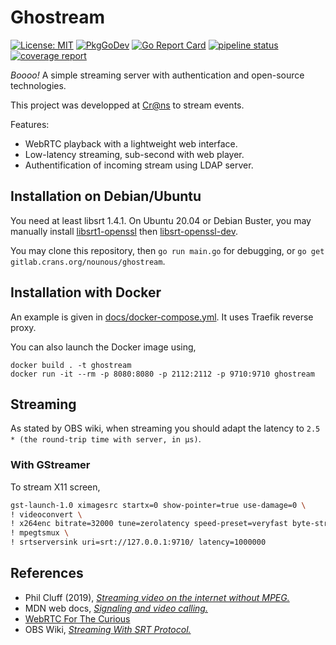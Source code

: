 # Ghostream

[![License: MIT](https://img.shields.io/badge/License-MIT-blue.svg)](LICENSE)
[![PkgGoDev](https://pkg.go.dev/badge/mod/gitlab.crans.org/nounous/ghostream)](https://pkg.go.dev/mod/gitlab.crans.org/nounous/ghostream)
[![Go Report Card](https://goreportcard.com/badge/gitlab.crans.org/nounous/ghostream)](https://goreportcard.com/report/gitlab.crans.org/nounous/ghostream)
[![pipeline status](https://gitlab.crans.org/nounous/ghostream/badges/master/pipeline.svg)](https://gitlab.crans.org/nounous/ghostream/commits/master)
[![coverage report](https://gitlab.crans.org/nounous/ghostream/badges/master/coverage.svg)](https://gitlab.crans.org/nounous/ghostream/-/commits/master)

*Boooo!* A simple streaming server with authentication and open-source technologies.

This project was developped at [Cr@ns](https://crans.org/) to stream events.

Features:

-   WebRTC playback with a lightweight web interface.
-   Low-latency streaming, sub-second with web player.
-   Authentification of incoming stream using LDAP server.

## Installation on Debian/Ubuntu

You need at least libsrt 1.4.1. On Ubuntu 20.04 or Debian Buster, you may manually install [libsrt1-openssl](http://ftp.fr.debian.org/debian/pool/main/s/srt/libsrt1-openssl_1.4.1-5+b1_amd64.deb) then [libsrt-openssl-dev](http://ftp.fr.debian.org/debian/pool/main/s/srt/libsrt-openssl-dev_1.4.1-5+b1_amd64.deb).

You may clone this repository, then `go run main.go` for debugging, or `go get gitlab.crans.org/nounous/ghostream`.

## Installation with Docker

An example is given in [docs/docker-compose.yml](docs/docker-compose.yml).
It uses Traefik reverse proxy.

You can also launch the Docker image using,

```
docker build . -t ghostream
docker run -it --rm -p 8080:8080 -p 2112:2112 -p 9710:9710 ghostream
```

## Streaming

As stated by OBS wiki, when streaming you should adapt the latency to `2.5 * (the round-trip time with server, in μs)`.

### With GStreamer

To stream X11 screen,

```bash
gst-launch-1.0 ximagesrc startx=0 show-pointer=true use-damage=0 \
! videoconvert \
! x264enc bitrate=32000 tune=zerolatency speed-preset=veryfast byte-stream=true threads=1 key-int-max=15 intra-refresh=true ! video/x-h264, profile=baseline, framerate=30/1 \
! mpegtsmux \
! srtserversink uri=srt://127.0.0.1:9710/ latency=1000000
```

## References

-   Phil Cluff (2019), *[Streaming video on the internet without MPEG.](https://mux.com/blog/streaming-video-on-the-internet-without-mpeg/)*
-   MDN web docs, *[Signaling and video calling.](https://developer.mozilla.org/en-US/docs/Web/API/WebRTC_API/Signaling_and_video_calling)*
-   [WebRTC For The Curious](https://webrtcforthecurious.com/)
-   OBS Wiki, *[Streaming With SRT Protocol.](https://obsproject.com/wiki/Streaming-With-SRT-Protocol)*
